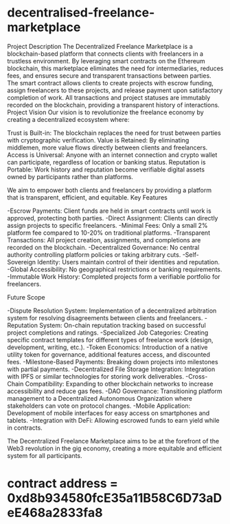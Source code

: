 # decentralised-freelance-marketplace
Project Description
The Decentralized Freelance Marketplace is a blockchain-based platform that connects clients with freelancers in a trustless environment. By leveraging smart contracts on the Ethereum blockchain, this marketplace eliminates the need for intermediaries, reduces fees, and ensures secure and transparent transactions between parties.
The smart contract allows clients to create projects with escrow funding, assign freelancers to these projects, and release payment upon satisfactory completion of work. All transactions and project statuses are immutably recorded on the blockchain, providing a transparent history of interactions.
Project Vision
Our vision is to revolutionize the freelance economy by creating a decentralized ecosystem where:

Trust is Built-in: The blockchain replaces the need for trust between parties with cryptographic verification.
Value is Retained: By eliminating middlemen, more value flows directly between clients and freelancers.
Access is Universal: Anyone with an internet connection and crypto wallet can participate, regardless of location or banking status.
Reputation is Portable: Work history and reputation become verifiable digital assets owned by participants rather than platforms.

We aim to empower both clients and freelancers by providing a platform that is transparent, efficient, and equitable.
Key Features

-Escrow Payments: Client funds are held in smart contracts until work is approved, protecting both parties.
-Direct Assignment: Clients can directly assign projects to specific freelancers.
-Minimal Fees: Only a small 2% platform fee compared to 10-20% on traditional platforms.
-Transparent Transactions: All project creation, assignments, and completions are recorded on the blockchain.
-Decentralized Governance: No central authority controlling platform policies or taking arbitrary cuts.
-Self-Sovereign Identity: Users maintain control of their identities and reputation.
-Global Accessibility: No geographical restrictions or banking requirements.
-Immutable Work History: Completed projects form a verifiable portfolio for freelancers.

Future Scope

-Dispute Resolution System: Implementation of a decentralized arbitration system for resolving disagreements between clients and freelancers.
-Reputation System: On-chain reputation tracking based on successful project completions and ratings.
-Specialized Job Categories: Creating specific contract templates for different types of freelance work (design, development, writing, etc.).
-Token Economics: Introduction of a native utility token for governance, additional features access, and discounted fees.
-Milestone-Based Payments: Breaking down projects into milestones with partial payments.
-Decentralized File Storage Integration: Integration with IPFS or similar technologies for storing work deliverables.
-Cross-Chain Compatibility: Expanding to other blockchain networks to increase accessibility and reduce gas fees.
-DAO Governance: Transitioning platform management to a Decentralized Autonomous Organization where stakeholders can vote on protocol changes.
-Mobile Application: Development of mobile interfaces for easy access on smartphones and tablets.
-Integration with DeFi: Allowing escrowed funds to earn yield while in contracts.

The Decentralized Freelance Marketplace aims to be at the forefront of the Web3 revolution in the gig economy, creating a more equitable and efficient system for all participants.

# contract address = 0xd8b934580fcE35a11B58C6D73aDeE468a2833fa8
